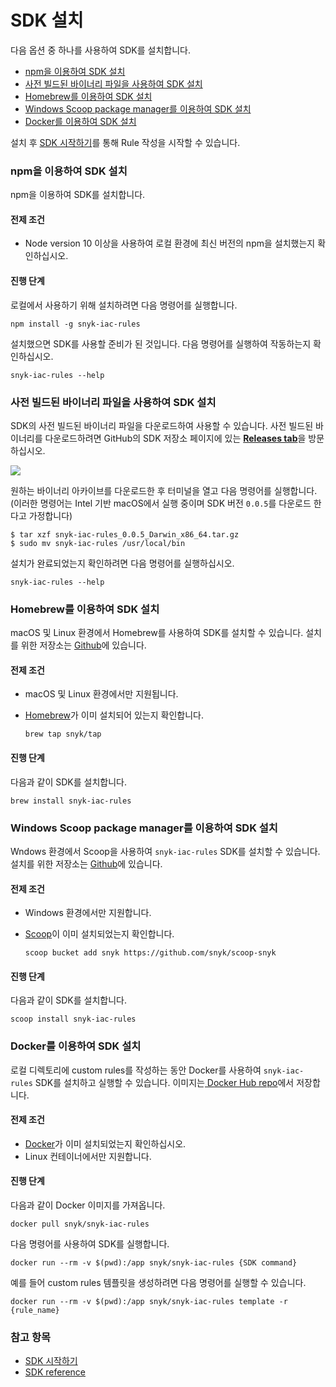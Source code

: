 # SDK 설치

다음 옵션 중 하나를 사용하여 SDK를 설치합니다.

* [npm을 이용하여 SDK 설치](install-the-sdk.md#npm-sdk)
* ​[사전 빌드된 바이너리 파일을 사용하여 SDK 설치](install-the-sdk.md#sdk)
* [Homebrew를 이용하여 SDK 설치](install-the-sdk.md#homebrew-sdk)
* [Windows Scoop package manager를 이용하여 SDK 설치](install-the-sdk.md#windows-scoop-package-manager-sdk)
* [Docker를 이용하여 SDK 설치](install-the-sdk.md#docker-sdk)

설치 후 [SDK 시작하기](getting-started-with-the-sdk/)를 통해 Rule 작성을 시작할 수 있습니다.

### npm을 이용하여 SDK 설치

npm을 이용하여 SDK를 설치합니다.

#### 전제 조건

* Node version 10 이상을 사용하여 로컬 환경에 최신 버전의 npm을 설치했는지 확인하십시오.

#### 진행 단계

로컬에서 사용하기 위해 설치하려면 다음 명령어를 실행합니다.

```
npm install -g snyk-iac-rules
```

설치했으면 SDK를 사용할 준비가 된 것입니다. 다음 명령어를 실행하여 작동하는지 확인하십시오.

```
snyk-iac-rules --help
```

### 사전 빌드된 바이너리 파일을 사용하여 SDK 설치

SDK의 사전 빌드된 바이너리 파일을 다운로드하여 사용할 수 있습니다. 사전 빌드된 바이너리를 다운로드하려면 GitHub의 SDK 저장소 페이지에 있는 [**Releases tab**](https://github.com/snyk/snyk-iac-rules/releases)을 방문하십시오.

![](../../../.gitbook/assets/screenshot-2021-09-24-at-13.44.36.png)

원하는 바이너리 아카이브를 다운로드한 후 터미널을 열고 다음 명령어를 실행합니다. (이러한 명령어는 Intel 기반 macOS에서 실행 중이며 SDK 버전 `0.0.5`를 다운로드 한다고 가정합니다)

```
$ tar xzf snyk-iac-rules_0.0.5_Darwin_x86_64.tar.gz 
$ sudo mv snyk-iac-rules /usr/local/bin
```

설치가 완료되었는지 확인하려면 다음 명령어를 실행하십시오.

```
snyk-iac-rules --help
```

### Homebrew를 이용하여 SDK 설치

macOS 및 Linux 환경에서 Homebrew를 사용하여 SDK를 설치할 수 있습니다. 설치를 위한 저장소는 [Github](https://github.com/snyk/homebrew-tap)에 있습니다.

#### 전제 조건

* macOS 및 Linux 환경에서만 지원됩니다.
*   [Homebrew](https://brew.sh/index\_he)가 이미 설치되어 있는지 확인합니다.

    ```
    brew tap snyk/tap
    ```

#### 진행 단계

다음과 같이 SDK를 설치합니다.

```
brew install snyk-iac-rules
```

### Windows Scoop package manager를 이용하여 SDK 설치

Wndows 환경에서 Scoop을 사용하여 `snyk-iac-rules` SDK를 설치할 수 있습니다. 설치를 위한 저장소는 [Github](https://github.com/snyk/scoop-snyk)에 있습니다.

#### 전제 조건

* Windows 환경에서만 지원합니다.
*   [Scoop](https://scoop.sh)이 이미 설치되었는지 확인합니다.

    ```
    scoop bucket add snyk https://github.com/snyk/scoop-snyk
    ```

#### 진행 단계

다음과 같이 SDK를 설치합니다.

```
scoop install snyk-iac-rules
```

### Docker를 이용하여 SDK 설치

로컬 디렉토리에 custom rules를 작성하는 동안 Docker를 사용하여 `snyk-iac-rules` SDK를 설치하고 실행할 수 있습니다. 이미지는[ Docker Hub repo](https://hub.docker.com/r/snyk/snyk-iac-rules)에서 저장합니다.

#### 전제 조건

* [Docker](https://docs.docker.com/get-docker/)가 이미 설치되었는지 확인하십시오.
* Linux 컨테이너에서만 지원합니다.

#### 진행 단계

다음과 같이 Docker 이미지를 가져옵니다.

```
docker pull snyk/snyk-iac-rules
```

다음 명령어를 사용하여 SDK를 실행합니다.

```
docker run --rm -v $(pwd):/app snyk/snyk-iac-rules {SDK command}
```

예를 들어 custom rules 템플릿을 생성하려면 다음 명령어를 실행할 수 있습니다.

```
docker run --rm -v $(pwd):/app snyk/snyk-iac-rules template -r {rule_name}
```

### 참고 항목

* [​](getting-started-with-the-sdk/)[SDK 시작하기](getting-started-with-the-sdk/)
* ​[SDK reference​](sdk-reference.md)
